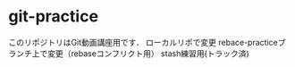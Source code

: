 # git-practice
このリポジトリはGit動画講座用です．
ローカルリポで変更
rebace-practiceブランチ上で変更（rebaseコンフリクト用）
stash練習用(トラック済)

